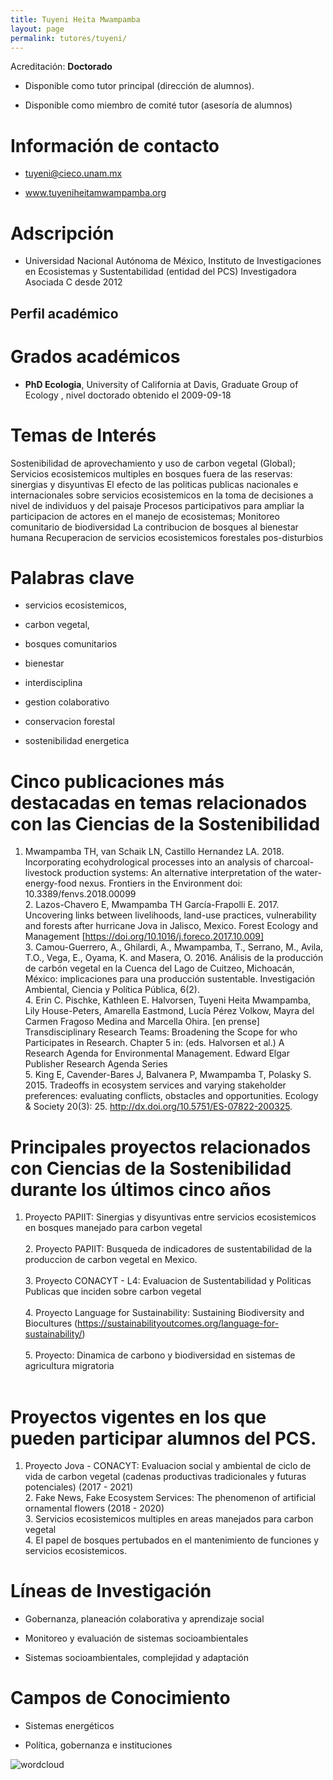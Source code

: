```yaml
---
title: Tuyeni Heita Mwampamba
layout: page
permalink: tutores/tuyeni/
---
```


Acreditación: **Doctorado**


 - Disponible como tutor principal (dirección de alumnos).


 - Disponible como miembro de comité tutor (asesoría de alumnos)





# Información de contacto

 - <tuyeni@cieco.unam.mx>


 - <a href="http://www.tuyeniheitamwampamba.org" rel="nofollow">www.tuyeniheitamwampamba.org</a>




# Adscripción


 - Universidad Nacional Autónoma de México, Instituto de Investigaciones en Ecosistemas y Sustentabilidad (entidad del PCS)    Investigadora Asociada C desde 2012
 





## Perfil académico


# Grados académicos


 - **PhD Ecologia**, University of California at Davis, Graduate Group of Ecology , nivel doctorado obtenido el 2009-09-18




# Temas de Interés

Sostenibilidad de aprovechamiento y uso de carbon vegetal (Global); 
Servicios ecosistemicos multiples en bosques fuera de las reservas: sinergias y disyuntivas
El efecto de las politicas publicas nacionales e internacionales sobre servicios ecosistemicos en la toma de decisiones a nivel de individuos y del paisaje
Procesos participativos para ampliar la participacion de actores en el manejo de ecosistemas; 
Monitoreo comunitario de biodiversidad
La contribucion de bosques al bienestar humana
Recuperacion de servicios ecosistemicos forestales pos-disturbios



# Palabras clave


 - servicios ecosistemicos, 

 - carbon vegetal,

 - bosques comunitarios

 - bienestar

 - interdisciplina

 - gestion colaborativo

 - conservacion forestal

 - sostenibilidad energetica




# Cinco publicaciones más destacadas en temas relacionados con las Ciencias de la Sostenibilidad

1.	Mwampamba TH, van Schaik LN, Castillo Hernandez LA. 2018. Incorporating ecohydrological processes into an analysis of charcoal-livestock production systems: An alternative interpretation of the water-energy-food nexus. Frontiers in the Environment doi: 10.3389/fenvs.2018.00099<br />2.	Lazos-Chavero E, Mwampamba TH García-Frapolli E. 2017. Uncovering links between livelihoods, land-use practices, vulnerability and forests after hurricane Jova in Jalisco, Mexico. Forest Ecology and Management [https://doi.org/10.1016/j.foreco.2017.10.009]<br />3.    Camou-Guerrero, A., Ghilardi, A., Mwampamba, T., Serrano, M., Avila, T.O., Vega, E., Oyama, K. and Masera, O. 2016. Análisis de la producción de carbón vegetal en la Cuenca del Lago de Cuitzeo, Michoacán, México: implicaciones para una producción sustentable. Investigación Ambiental, Ciencia y Política Pública, 6(2).<br />4.    Erin C. Pischke, Kathleen E. Halvorsen, Tuyeni Heita Mwampamba, Lily House-Peters, Amarella Eastmond, Lucía Pérez Volkow, Mayra del Carmen Fragoso Medina and Marcella Ohira. [en prense] Transdisciplinary Research Teams: Broadening the Scope for who Participates in Research. Chapter 5 in: (eds. Halvorsen et al.) A Research Agenda for Environmental Management. Edward Elgar Publisher Research Agenda Series<br />5.   King E, Cavender-Bares J, Balvanera P, Mwampamba T, Polasky S. 2015.  Tradeoffs in ecosystem services and varying stakeholder preferences: evaluating conflicts, obstacles and opportunities. Ecology &amp; Society 20(3): 25. http://dx.doi.org/10.5751/ES-07822-200325.




# Principales proyectos relacionados con Ciencias de la Sostenibilidad durante los últimos cinco años

1. Proyecto PAPIIT: Sinergias y disyuntivas entre servicios ecosistemicos en bosques manejado para carbon vegetal<br /><br />2. Proyecto PAPIIT: Busqueda de indicadores de sustentabilidad de la produccion de carbon vegetal en Mexico.<br /><br />3. Proyecto CONACYT - L4: Evaluacion de Sustentabilidad y Politicas Publicas que inciden sobre carbon vegetal<br /><br />4. Proyecto Language for Sustainability: Sustaining Biodiversity and Biocultures (https://sustainabilityoutcomes.org/language-for-sustainability/)<br /><br />5. Proyecto: Dinamica de carbono y biodiversidad en sistemas de agricultura migratoria <br /><br />




# Proyectos vigentes en los que pueden participar alumnos del PCS.

1. Proyecto Jova - CONACYT: Evaluacion social y ambiental de ciclo de vida de carbon vegetal (cadenas productivas tradicionales y futuras potenciales) (2017 - 2021)<br />2. Fake News, Fake Ecosystem Services: The phenomenon of artificial ornamental flowers (2018 - 2020)<br />3. Servicios ecosistemicos multiples en areas manejados para carbon vegetal<br />4. El papel de bosques pertubados en el mantenimiento de funciones y servicios ecosistemicos.




# Líneas de Investigación


 - Gobernanza, planeación colaborativa y aprendizaje social

 - Monitoreo y evaluación de sistemas socioambientales

 - Sistemas socioambientales, complejidad y adaptación





# Campos de Conocimiento

 - Sistemas energéticos

 - Política, gobernanza e instituciones



![wordcloud](https://sostenibilidad.posgrado.unam.mx/media/perfil-academico/316/wordcloud.png)
